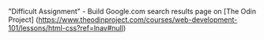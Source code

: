 "Difficult Assignment" - Build Google.com search results page on [The Odin Project] (https://www.theodinproject.com/courses/web-development-101/lessons/html-css?ref=lnav#null)